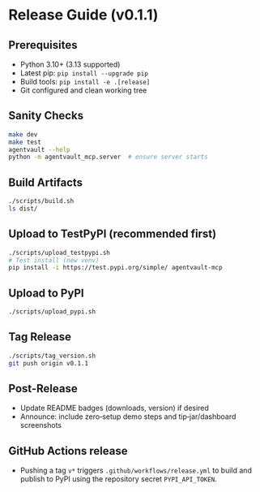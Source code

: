 # Release Guide (v0.1.1)

## Prerequisites
- Python 3.10+ (3.13 supported)
- Latest pip: `pip install --upgrade pip`
- Build tools: `pip install -e .[release]`
- Git configured and clean working tree

## Sanity Checks
```bash
make dev
make test
agentvault --help
python -m agentvault_mcp.server  # ensure server starts
```

## Build Artifacts
```bash
./scripts/build.sh
ls dist/
```

## Upload to TestPyPI (recommended first)
```bash
./scripts/upload_testpypi.sh
# Test install (new venv)
pip install -i https://test.pypi.org/simple/ agentvault-mcp
```

## Upload to PyPI
```bash
./scripts/upload_pypi.sh
```

## Tag Release
```bash
./scripts/tag_version.sh
git push origin v0.1.1
```

## Post-Release
- Update README badges (downloads, version) if desired
- Announce: include zero‑setup demo steps and tip‑jar/dashboard screenshots

## GitHub Actions release
- Pushing a tag `v*` triggers `.github/workflows/release.yml` to build and
  publish to PyPI using the repository secret `PYPI_API_TOKEN`.
